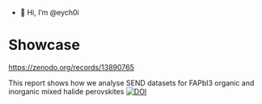 - 👋 Hi, I’m @eych0i

# Showcase

https://zenodo.org/records/13890765

This report shows how we analyse SEND datasets for FAPbI3 organic and inorganic mixed halide perovskites [![DOI](https://zenodo.org/badge/DOI/10.1039/D4EE03058C.svg)](https://doi.org/10.1039/D4EE03058C)

<!---
eych0i/eych0i is a ✨ special ✨ repository because its `README.md` (this file) appears on your GitHub profile.
You can click the Preview link to take a look at your changes.
--->
